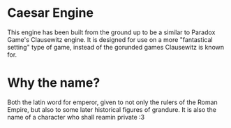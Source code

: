 # Caesar Engine
This engine has been built from the ground up to be a similar to Paradox Game's Clausewitz engine. It is designed for use on a more "fantastical setting" type of game, instead of the gorunded games Clausewitz is known for.

# Why the name?
Both the latin word for emperor, given to not only the rulers of the Roman Empire, but also to some later historical figures of grandure. It is also the name of a character who shall reamin private :3
